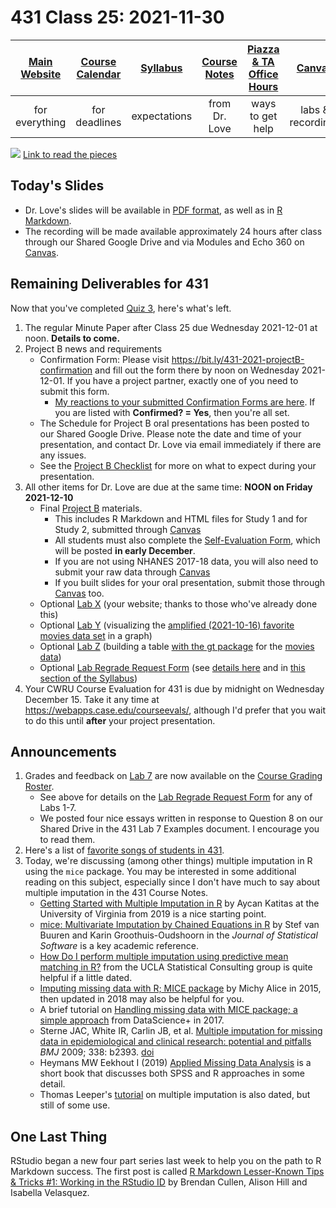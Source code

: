 # 431 Class 25: 2021-11-30

[Main Website](https://thomaselove.github.io/431/) | [Course Calendar](https://thomaselove.github.io/431/calendar.html) | [Syllabus](https://thomaselove.github.io/431-2021-syllabus/) | [Course Notes](https://thomaselove.github.io/431-notes/) | [Piazza & TA Office Hours](https://thomaselove.github.io/431/contact.html) | [Canvas](https://canvas.case.edu) | [Data and Code](https://github.com/THOMASELOVE/431-data)
:-----------: | :--------------: | :----------: | :---------: | :-------------: | :-----------: | :------------:
for everything | for deadlines | expectations | from Dr. Love | ways to get help | labs & recordings | for downloads

![](https://github.com/THOMASELOVE/431-2021/blob/main/classes/class25/figures/Murray_2021-11-04.png) 
[Link to read the pieces](https://twitter.com/EpiEllie/status/1456252662505218054)

## Today's Slides

- Dr. Love's slides will be available in [PDF format](https://github.com/THOMASELOVE/431-2021/blob/main/classes/class25/431-class25-slides.pdf), as well as in [R Markdown](https://github.com/THOMASELOVE/431-2021/blob/main/classes/class25/431-class25-slides.Rmd).
- The recording will be made available approximately 24 hours after class through our Shared Google Drive and via Modules and Echo 360 on [Canvas](https://canvas.case.edu).

## Remaining Deliverables for 431

Now that you've completed [Quiz 3](https://github.com/THOMASELOVE/431-2021/tree/main/quizzes/quiz3), here's what's left.

1. The regular Minute Paper after Class 25 due Wednesday 2021-12-01 at noon. **Details to come.**
2. Project B news and requirements
    - Confirmation Form: Please visit https://bit.ly/431-2021-projectB-confirmation and fill out the form there by noon on Wednesday 2021-12-01. If you have a project partner, exactly one of you need to submit this form. 
        - [My reactions to your submitted Confirmation Forms are here](https://github.com/THOMASELOVE/431-2021/blob/main/projectB/confirmations.md). If you are listed with **Confirmed? = Yes**, then you're all set.
    - The Schedule for Project B oral presentations has been posted to our Shared Google Drive. Please note the date and time of your presentation, and contact Dr. Love via email immediately if there are any issues.
    - See the [Project B Checklist](https://thomaselove.github.io/431-2021-projectB/checklist.html) for more on what to expect during your presentation.
3. All other items for Dr. Love are due at the same time: **NOON on Friday 2021-12-10**
    - Final [Project B](https://thomaselove.github.io/431-2021-projectB/) materials.
        - This includes R Markdown and HTML files for Study 1 and for Study 2, submitted through [Canvas](https://canvas.case.edu/)
        - All students must also complete the [Self-Evaluation Form](https://thomaselove.github.io/431-2021-projectB/self_eval.html), which will be posted **in early December**.
        - If you are not using NHANES 2017-18 data, you will also need to submit your raw data through [Canvas](https://canvas.case.edu/)
        - If you built slides for your oral presentation, submit those through [Canvas](https://canvas.case.edu/) too.
    - Optional [Lab X](https://github.com/THOMASELOVE/431-2021/tree/main/labs/labX) (your website; thanks to those who've already done this)
    - Optional [Lab Y](https://github.com/THOMASELOVE/431-2021/tree/main/labs/labY) (visualizing the [amplified (2021-10-16) favorite movies data set](https://github.com/THOMASELOVE/431-2021/tree/main/classes/movies#new-and-amplified-data-set) in a graph)
    - Optional [Lab Z](https://github.com/THOMASELOVE/431-2021/tree/main/labs/labZ) (building a table [with the gt package](https://gt.rstudio.com/) for the [movies data](https://github.com/THOMASELOVE/431-2021/tree/main/classes/movies#new-and-amplified-data-set))
    - Optional [Lab Regrade Request Form](https://bit.ly/431-2021-lab-regrade-requests) (see [details here](https://github.com/THOMASELOVE/431-2021/tree/main/labs#grading-errors-and-regrade-requests) and in [this section of the Syllabus](https://thomaselove.github.io/431-2021-syllabus/deliverables-assignments.html#appeal-policy---request-a-review-in-december))
4. Your CWRU Course Evaluation for 431 is due by midnight on Wednesday December 15. Take it any time at https://webapps.case.edu/courseevals/, although I'd prefer that you wait to do this until **after** your project presentation.

## Announcements

1. Grades and feedback on [Lab 7](https://github.com/THOMASELOVE/431-2021/tree/main/labs/lab07) are now available on the [Course Grading Roster](https://bit.ly/431-2021-grades). 
    - See above for details on the [Lab Regrade Request Form](https://bit.ly/431-2021-lab-regrade-requests) for any of Labs 1-7.
    - We posted four nice essays written in response to Question 8 on our Shared Drive in the 431 Lab 7 Examples document. I encourage you to read them.
2. Here's a list of [favorite songs of students in 431](https://github.com/THOMASELOVE/431-2021/blob/main/projectB/songs.md).
3. Today, we're discussing (among other things) multiple imputation in R using the `mice` package. You may be interested in some additional reading on this subject, especially since I don't have much to say about multiple imputation in the 431 Course Notes.
    - [Getting Started with Multiple Imputation in R](https://data.library.virginia.edu/getting-started-with-multiple-imputation-in-r/) by Aycan Katitas at the University of Virginia from 2019 is a nice starting point.
    - [mice: Multivariate Imputation by Chained Equations in R](https://www.jstatsoft.org/article/view/v045i03) by Stef van Buuren and Karin Groothuis-Oudshoorn in the *Journal of Statistical Software* is a key academic reference.
    - [How Do I perform multiple imputation using predictive mean matching in R?](https://stats.idre.ucla.edu/r/faq/how-do-i-perform-multiple-imputation-using-predictive-mean-matching-in-r/) from the UCLA Statistical Consulting group is quite helpful if a little dated.
    - [Imputing missing data with R; MICE package](https://datascienceplus.com/imputing-missing-data-with-r-mice-package/) by Michy Alice in 2015, then updated in 2018 may also be helpful for you.
    - A brief tutorial on [Handling missing data with MICE package; a simple approach](https://datascienceplus.com/handling-missing-data-with-mice-package-a-simple-approach/) from DataScience+ in 2017.
    - Sterne JAC, White IR, Carlin JB, et al. [Multiple imputation for missing data in epidemiological and clinical research: potential and pitfalls](https://www.bmj.com/content/338/bmj.b2393) *BMJ* 2009; 338: b2393. [doi](https://doi.org/10.1136/bmj.b2393)
    - Heymans MW Eekhout I (2019) [Applied Missing Data Analysis](https://bookdown.org/mwheymans/bookmi/) is a short book that discusses both SPSS and R approaches in some detail.
    - Thomas Leeper's [tutorial](https://thomasleeper.com/Rcourse/Tutorials/mi.html) on multiple imputation is also dated, but still of some use.

## One Last Thing

RStudio began a new four part series last week to help you on the path to R Markdown success. The first post is called [R Markdown Lesser-Known Tips & Tricks #1: Working in the RStudio ID](https://www.rstudio.com/blog/r-markdown-tips-tricks-1-rstudio-ide/) by Brendan Cullen, Alison Hill and Isabella Velasquez.

